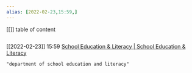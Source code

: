 ```yaml
---
alias: [2022-02-23,15:59,]
---
```

[[]]
table of content
```toc
```

[[2022-02-23]] 15:59
[School Education & Literacy | School Education & Literacy](https://dsel.education.gov.in/)
```query
"department of school education and literacy"
```